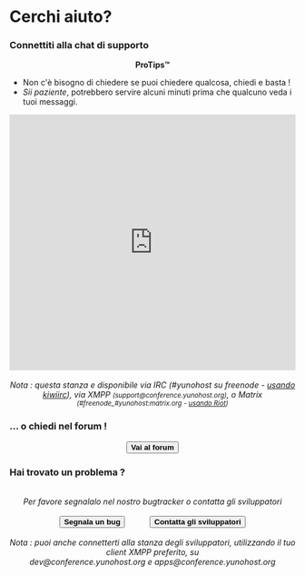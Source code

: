 # Cerchi aiuto?

<h3>Connettiti alla chat di supporto</h3>
<center>
<div class="alert alert-info" markdown="1" style="max-width:700px;">
<strong>ProTips™</strong>
<ul style="text-align:left;">
<li>Non c'è bisogno di chiedere se puoi chiedere qualcosa, chiedi e basta !</li>
<li><em>Sii paziente</em>, potrebbero servire alcuni minuti prima che qualcuno veda i tuoi messaggi.</li>
</ul>
</div>

<iframe src="https://kiwiirc.com/client/irc.freenode.org:+6697/?nick=ynhuser|?&theme=mini#yunohost" style="border:0; width:100%; height:450px;"></iframe>

</br>
</br>
<em>Nota : questa stanza e disponibile via IRC (#yunohost su freenode - <a href="https://kiwiirc.com/client/irc.freenode.org:+6697/?nick=ynhuser|?&theme=mini#yunohost">usando kiwiirc</a>), via XMPP <small>(support@conference.yunohost.org)</small>, o Matrix <small>(#freenode_#yunohost:matrix.org - <a target="_blank" href="https://riot.im/app/#/room/#yunohost:matrix.org">usando Riot</a>)</small></em>
</center>

<h3>... o chiedi nel forum !</h3>

<center>
<button id="goForum" type="button" class="btn btn-success" style="font-weight:bold;">
            <span class="glyphicon glyphicon-comment"></span> Vai al forum
          </button>
</center>

<h3>Hai trovato un problema ?</h3>

<center>
<br>
<em>Per favore segnalalo nel nostro bugtracker o contatta gli sviluppatori</em><br><br>
<button id="goBugtracker" type="button" class="btn btn-warning" style="font-weight:bold;">
            <span class="glyphicon glyphicon-exclamation-sign"></span> Segnala un bug
          </button>
<button id="goDevroom" type="button" class="btn btn-warning" style="font-weight:bold; margin-left:40px">
            <span class="glyphicon glyphicon-comment"></span> Contatta gli sviluppatori
          </button>
</br>
</br>
<em>Nota : puoi anche connetterti alla stanza degli sviluppatori, utilizzando il tuo client XMPP preferito, su </br>
dev@conference.yunohost.org e apps@conference.yunohost.org</em>
</center>

<script>

document.getElementById("goForum").onclick = function() {
    window.location.href = "https://forum.yunohost.org/latest";
}
document.getElementById("goBugtracker").onclick = function() {
    window.location.href = "https://github.com/yunohost/issues/issues";
}
document.getElementById("goDevroom").onclick = function() {
    window.location.href = "https://kiwiirc.com/client/irc.freenode.net/yunohost-dev";
}
</script>

